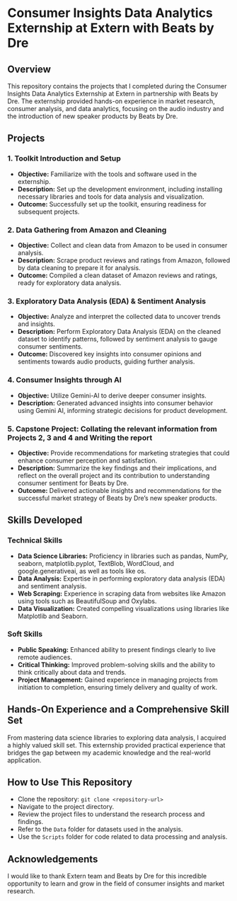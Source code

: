 
# Consumer Insights Data Analytics Externship at Extern with Beats by Dre

## Overview

This repository contains the projects that I completed during the Consumer Insights Data Analytics Externship at Extern in partnership with Beats by Dre. The externship provided hands-on experience in market research, consumer analysis, and data analytics, focusing on the audio industry and the introduction of new speaker products by Beats by Dre.

## Projects

### 1. Toolkit Introduction and Setup
- **Objective:** Familiarize with the tools and software used in the externship.
- **Description:** Set up the development environment, including installing necessary libraries and tools for data analysis and visualization.
- **Outcome:** Successfully set up the toolkit, ensuring readiness for subsequent projects.

### 2. Data Gathering from Amazon and Cleaning
- **Objective:** Collect and clean data from Amazon to be used in consumer analysis.
- **Description:** Scrape product reviews and ratings from Amazon, followed by data cleaning to prepare it for analysis.
- **Outcome:** Compiled a clean dataset of Amazon reviews and ratings, ready for exploratory data analysis.

### 3. Exploratory Data Analysis (EDA) & Sentiment Analysis
- **Objective:** Analyze and interpret the collected data to uncover trends and insights.
- **Description:** Perform Exploratory Data Analysis (EDA) on the cleaned dataset to identify patterns, followed by sentiment analysis to gauge consumer sentiments.
- **Outcome:** Discovered key insights into consumer opinions and sentiments towards audio products, guiding further analysis.

### 4. Consumer Insights through AI
- **Objective:** Utilize Gemini-AI to derive deeper consumer insights.
- **Description:** Generated advanced insights into consumer behavior using Gemini AI, informing strategic decisions for product development.

### 5. Capstone Project: Collating the relevant information from Projects 2, 3 and 4 and Writing the report
- **Objective:** Provide recommendations for marketing strategies that could enhance consumer perception and satisfaction.
- **Description:** Summarize the key findings and their implications, and reflect on the overall project and its contribution to understanding consumer sentiment for Beats by Dre.
- **Outcome:** Delivered actionable insights and recommendations for the successful market strategy of Beats by Dre’s new speaker products.

## Skills Developed

### Technical Skills
- **Data Science Libraries:** Proficiency in libraries such as pandas, NumPy, seaborn, matplotlib.pyplot, TextBlob, WordCloud, and google.generativeai, as well as tools like os. 
- **Data Analysis:** Expertise in performing exploratory data analysis (EDA) and sentiment analysis.
- **Web Scraping:** Experience in scraping data from websites like Amazon using tools such as BeautifulSoup and Oxylabs.
- **Data Visualization:** Created compelling visualizations using libraries like Matplotlib and Seaborn.

### Soft Skills
- **Public Speaking:** Enhanced ability to present findings clearly to live remote audiences.
- **Critical Thinking:** Improved problem-solving skills and the ability to think critically about data and trends.
- **Project Management:** Gained experience in managing projects from initiation to completion, ensuring timely delivery and quality of work.


## Hands-On Experience and a Comprehensive Skill Set

From mastering data science libraries to exploring data analysis, I acquired a highly valued skill set. This externship provided practical experience that bridges the gap between my academic knowledge and the real-world application.


## How to Use This Repository

- Clone the repository: `git clone <repository-url>`
- Navigate to the project directory.
- Review the project files to understand the research process and findings.
- Refer to the `Data` folder for datasets used in the analysis.
- Use the `Scripts` folder for code related to data processing and analysis.

## Acknowledgements

I would like to thank Extern team and Beats by Dre for this incredible opportunity to learn and grow in the field of consumer insights and market research.

